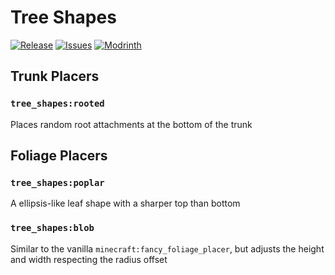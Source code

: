 [ISSUES]: https://github.com/PssbleTrngle/TreeShapes/issues

[DOWNLOAD]: https://modrinth.com/project/tree-shapes/versions

[MODRINTH]: https://modrinth.com/project/tree-shapes

# Tree Shapes

[![Release](https://img.shields.io/github/v/release/PssbleTrngle/TreeShapes?label=Version&sort=semver)][DOWNLOAD]
[![Issues](https://img.shields.io/github/issues/PssbleTrngle/TreeShapes?label=Issues)][ISSUES]
[![Modrinth](https://img.shields.io/modrinth/dt/mB9gmqAh?color=green&logo=modrinth&logoColor=green)][MODRINTH]

<!-- modrinth_exclude.end -->

## Trunk Placers

### `tree_shapes:rooted`

Places random root attachments at the bottom of the trunk

## Foliage Placers

### `tree_shapes:poplar`

A ellipsis-like leaf shape with a sharper top than bottom

### `tree_shapes:blob`

Similar to the vanilla `minecraft:fancy_foliage_placer`, but adjusts the height and width respecting the radius offset